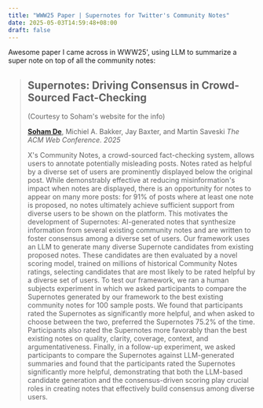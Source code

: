 ```yaml
---
title: "WWW25 Paper | Supernotes for Twitter's Community Notes"
date: 2025-05-03T14:59:48+08:00
draft: false
---
```


Awesome paper I came across in WWW25', using LLM to summarize a super note on top of all the community notes:

> ## Supernotes: Driving Consensus in Crowd-Sourced Fact-Checking
>
> (Courtesy to Soham's website for the info)
>
> [**Soham De**](https://sohamde.in/), Michiel A. Bakker, Jay Baxter, and Martin Saveski *The ACM Web Conference. 2025*
>
> X's Community Notes, a crowd-sourced fact-checking system, allows users to annotate potentially misleading posts. Notes rated as helpful by a diverse set of users are prominently displayed below the original post. While demonstrably effective at reducing misinformation's impact when notes are displayed, there is an opportunity for notes to appear on many more posts: for 91% of posts where at least one note is proposed, no notes ultimately achieve sufficient support from diverse users to be shown on the platform. This motivates the development of Supernotes: AI-generated notes that synthesize information from several existing community notes and are written to foster consensus among a diverse set of users. Our framework uses an LLM to generate many diverse Supernote candidates from existing proposed notes. These candidates are then evaluated by a novel scoring model, trained on millions of historical Community Notes ratings, selecting candidates that are most likely to be rated helpful by a diverse set of users. To test our framework, we ran a human subjects experiment in which we asked participants to compare the Supernotes generated by our framework to the best existing community notes for 100 sample posts. We found that participants rated the Supernotes as significantly more helpful, and when asked to choose between the two, preferred the Supernotes 75.2% of the time. Participants also rated the Supernotes more favorably than the best existing notes on quality, clarity, coverage, context, and argumentativeness. Finally, in a follow-up experiment, we asked participants to compare the Supernotes against LLM-generated summaries and found that the participants rated the Supernotes significantly more helpful, demonstrating that both the LLM-based candidate generation and the consensus-driven scoring play crucial roles in creating notes that effectively build consensus among diverse users.

